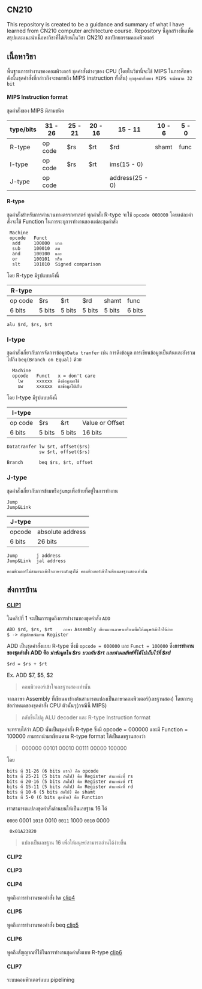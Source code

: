 ## CN210
This repository is created to be a guidance and summary of what I have learned from CN210 computer architecture course.
Repository นี้ถูกสร้างขึ้นเพื่อสรุปเเละเเนะนำเนื้อหาวิชาที่ได้เรียนในวิชา CN210 สถาปัตยกรรมคอมพิวเตอร์

## เนื้อหาวิชา
พื้นฐานการทำงานของคอมพิวเตอร์ ชุดคำสั่งต่างๆของ CPU (โดยในวิชานี้จะใช้ MIPS ในการศึกษา ดังนั้นชุดคำสั่งที่กล่าวถึงจะหมายถึง MIPS instruction ทั้งสิ้น) `ทุกชุดคำสั่งของ MIPS จะมีขนาด 32 bit` 

#### MIPS Instruction format
ชุดคำสั่งของ MIPS มีสามชนิด

|type/bits|31 - 26|25 - 21|20 - 16|15 - 11|10 - 6|5 - 0|
|---------|-------|-------|-------|-------|------|-----|
|R-type   |op code|$rs    |$rt    |$rd    |shamt | func|
|I-type   |op code|$rs    |$rt    |ims(15 - 0)|
|J-type   |op code|       |       |address(25 - 0)|

#### R-type 
ชุดคำสั่งสำหรับการคำนวนทางตรรกศาสตร์ ทุกคำสั่ง R-type จะใช้ `opcode 000000` โดยเเต่ละคำสั่งจะใช้ Function ในการระบุการทำงานของเเต่ละชุดคำสั่ง
```
 Machine
 opcode   Funct
  add     100000  บวก
  sub     100010  ลบ
  and     100100  และ
  or      100101  หรือ
  slt     101010  Signed comparison
```

โดย R-type มีรูปแบบดังนี้

|R-type |       |      |       |       |      |
|-------|-------|------|-------|-------| ---- |
|op code|$rs     |$rt    |$rd     |shamt  | func |
| 6 bits|5 bits |5 bits|5 bits |5 bits |6 bits|

```
alu $rd, $rs, $rt
```

### I-type
ชุดคำสั่งเกี่ยวกับการจัดการข้อมูล`Data tranfer` เช่น การดึงข้อมูล การเขียนข้อมูลเป็นต้นเเละยังรวมไปถึง `beq(Branch on Equal)` ด้วย
```
  Machine
  opcode   Funct   x = don't care
    lw     xxxxxx  ดึงข้อมูลมาใช้
    sw     xxxxxx  นำข้อมูลไปเก็บ
```

โดย I-type มีรูปแบบดังนี้

|I-type|    |   |               |
|------|----|---|---------------|
|op code|$rs|&rt|Value or Offset|
| 6 bits|5 bits|5 bits|16 bits  |

```
Datatranfer lw $rt, offset($rs)
            sw $rt, offset($rs)

Branch      beq $rs, $rt, offset
```

### J-type
ชุดคำสั่งเกี่ยวกับการข้ามหรือ`jump`เพื่อย้ายที่อยู่ในการทำงาน

```
Jump
Jump&Link
```

|J-type|                  |
|------|------------------|
|opcode| absolute address |
|6 bits|      26 bits     |

```
Jump       j address
Jump&Link  jal address
```

```
คอมพิวเตอร์ไม่สามารถเข้าใจภาษาระดับสูงได้ คอมพิวเตอร์เข้าใจเพียงเลขฐานสองเท่านั้น
```
## ส่งการบ้าน

#### [CLIP1](https://www.youtube.com/watch?v=RRHZPNz_lzE&feature=youtu.be)
ในคลิปที่ 1 จะเป็นการพูดถึงการทำงานของชุดคำสั่ง `ADD`

```
ADD $rd, $rs, $rt    ภาษา Assembly เขียนแทนภาษาเครื่องเพื่อให้มนุษย์เข้าใจได้ง่าย
$ -> สัญลักษณ์แทน Register
```

ADD เป็นชุดคำสั่งแบบ R-type ซึ่งมี `opcode = 000000` และ `Funct = 100000` ซึ่ง**การทำงานของชุดคำสั่ง ADD คือ _นำข้อมูลใน $rs บวกกับ $rt เเละนำผลลัพธ์ที่ได้ไปเก็บไว้ที่ $rd_**

```
$rd = $rs + $rt
```
Ex. ADD $7, $5, $2

> คอมพิวเตอร์เข้าใจเลขฐานสองเท่านั้น

จากภาษา Assembly ที่เขียนมาข้างต้นสามารถแปลงเป็นภาษาคอมพิวเตอร์(เลขฐานสอง) โดยการดูข้อกำหนดของชุดคำสั่ง CPU ตัวนั้นๆ(กรณีนี้ MIPS) 

> กลับขึ้นไปดู ALU decoder และ R-type Instruction format

จะทราบได้ว่า ADD นั้นเป็นชุดคำสั่ง R-type ซึ่งมี opcode = 000000 และมี Function = 100000 สามารถนำมาเขียนตาม R-type format ได้เป็นเลขฐานสองว่า

> 000000 00101 00010 00111 00000 100000

โดย 

```
bits ที่ 31-26 (6 bits แรก) คือ opcode
bits ที่ 25-21 (5 bits ถัดไป) คือ Register ตำแหน่งที่ rs
bits ที่ 20-16 (5 bits ถัดไป) คือ Register ตำแหน่งที่ rt
bits ที่ 15-11 (5 bits ถัดไป) คือ Register ตำแหน่งที่ rd
bits ที่ 10-6 (5 bits ถัดไป) คือ shamt
bits ที่ 5-0 (6 bits สุดท้าย) คือ Function
```

เราสามารถแปลงชุดคำสั่งด้านบนให้เป็นเลขฐาน 16 ได้

`0000` 0001 `1010` 0010 `0011` 1000 `0010` 0000

```
 0x01A23820 
```

> แปลงเป็นเลขฐาน 16 เพื่อให้มนุษย์สามารถอ่านได้ง่ายขึ้น

#### CLIP2

#### CLIP3

#### CLIP4
พูดถึงการทำงานของคำสั่ง lw [clip4](https://drive.google.com/open?id=1MWs46dEnK21W6binPPvU7I_iTcDpInNu)

#### CLIP5
พูดถึงการทำงานของคำสั่ง beq [clip5](https://drive.google.com/open?id=1-XlfTLiHj0VFS1AFilVCNCJtwjmj0-P_)
#### CLIP6
พูดถึงสัญญาณที่ใช้ในการทำงานชุดคำสั่งแบบ R-type [clip6](https://drive.google.com/open?id=1GWHg1gYD5LIL0P6IzxH3C_XdkvpbKLST)
#### CLIP7
ระบบคอมพิวเตอร์แบบ pipelining
